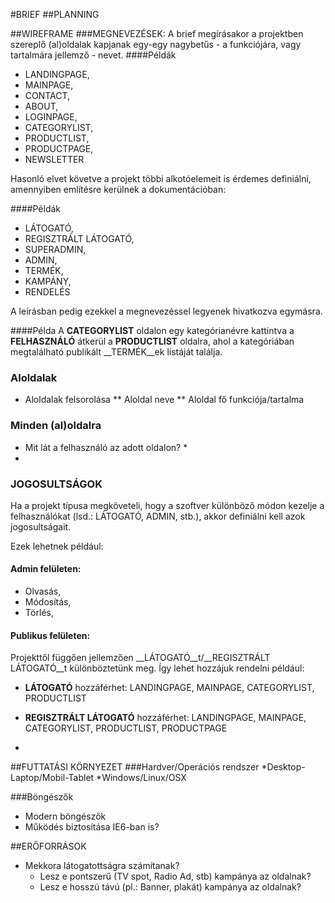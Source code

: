 #BRIEF
##PLANNING


##WIREFRAME
###MEGNEVEZÉSEK:
A brief megírásakor a projektben szereplő (al)oldalak kapjanak egy-egy nagybetűs - a funkciójára, vagy tartalmára jellemző - nevet.
####Példák

* LANDINGPAGE,
* MAINPAGE,
* CONTACT,
* ABOUT,
* LOGINPAGE,
* CATEGORYLIST,
* PRODUCTLIST,
* PRODUCTPAGE,
* NEWSLETTER

Hasonló elvet követve a projekt többi alkotóelemeit is érdemes definiálni, amennyiben említésre kerülnek a dokumentációban:

####Példák
* LÁTOGATÓ,
* REGISZTRÁLT LÁTOGATÓ,
* SUPERADMIN,
* ADMIN,
* TERMÉK,
* KAMPÁNY,
* RENDELÉS

A leírásban pedig ezekkel a megnevezéssel legyenek hivatkozva egymásra.

####Példa
A __CATEGORYLIST__ oldalon egy kategórianévre kattintva a __FELHASZNÁLÓ__ átkerül a __PRODUCTLIST__ oldalra, ahol a kategóriában megtalálható publikált __TERMÉK__ek listáját találja. 

###

### Aloldalak
* Aloldalak felsorolása
** Aloldal neve
** Aloldal fő funkciója/tartalma

### Minden (al)oldalra
* Mit lát a felhasználó az adott oldalon?
	*
*

### JOGOSULTSÁGOK
Ha a projekt típusa megköveteli, hogy a szoftver különböző módon kezelje a felhasználókat (lsd.: LÁTOGATÓ, ADMIN, stb.), akkor definiálni kell azok jogosultságait. 

Ezek lehetnek például:

#### Admin felületen:

* Olvasás,
* Módosítás,
* Törlés,

#### Publikus felületen:

Projekttől függően jellemzően __LÁTOGATÓ__t/__REGISZTRÁLT LÁTOGATÓ__t különböztetünk meg. Így lehet hozzájuk rendelni például:

* __LÁTOGATÓ__ hozzáférhet: LANDINGPAGE, MAINPAGE, CATEGORYLIST, PRODUCTLIST
* __REGISZTRÁLT LÁTOGATÓ__ hozzáférhet: LANDINGPAGE, MAINPAGE, CATEGORYLIST, PRODUCTLIST, PRODUCTPAGE

* 
##FUTTATÁSI KÖRNYEZET
###Hardver/Operációs rendszer
*Desktop-Laptop/Mobil-Tablet
*Windows/Linux/OSX

###Böngészők
* Modern böngészők
* Működés biztosítása IE6-ban is?

##ERŐFORRÁSOK
* Mekkora látogatottságra számítanak?
	* Lesz e pontszerű (TV spot, Radio Ad, stb) kampánya az oldalnak?
	* Lesz e hosszú távú (pl.: Banner, plakát) kampánya az oldalnak?
